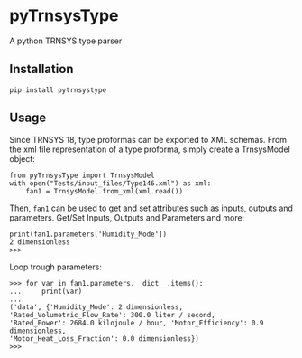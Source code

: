 pyTrnsysType
============

A python TRNSYS type parser

Installation
------------

```
pip install pytrnsystype
```

Usage
-----

Since TRNSYS 18, type proformas can be exported to XML schemas.
From the xml file representation of a type proforma, simply create a TrnsysModel object:

```
from pyTrnsysType import TrnsysModel
with open("Tests/input_files/Type146.xml") as xml:
    fan1 = TrnsysModel.from_xml(xml.read())
```

Then, `fan1` can be used to get and set attributes such as inputs, outputs and parameters.
Get/Set Inputs, Outputs and Parameters and more:

```
print(fan1.parameters['Humidity_Mode'])
2 dimensionless
>>> 
```

Loop trough parameters:

```
>>> for var in fan1.parameters.__dict__.items():
...     print(var)
...
('data', {'Humidity_Mode': 2 dimensionless, 'Rated_Volumetric_Flow_Rate': 300.0 liter / second, 
'Rated_Power': 2684.0 kilojoule / hour, 'Motor_Efficiency': 0.9 dimensionless, 
'Motor_Heat_Loss_Fraction': 0.0 dimensionless})
>>>
```
